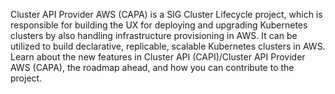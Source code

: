 Cluster API Provider AWS (CAPA) is a SIG Cluster Lifecycle project, which is responsible for building the UX for deploying and upgrading Kubernetes clusters by also handling infrastructure provisioning in AWS. It can be utilized to build declarative, replicable, scalable Kubernetes clusters in AWS.
Learn about the new features in Cluster API (CAPI)/Cluster API Provider AWS (CAPA), the roadmap ahead, and how you can contribute to the project.
